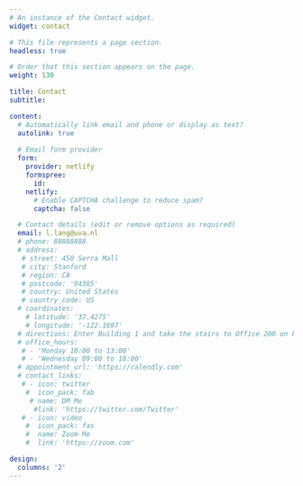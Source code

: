 ```yaml
---
# An instance of the Contact widget.
widget: contact

# This file represents a page section.
headless: true

# Order that this section appears on the page.
weight: 130

title: Contact
subtitle:

content:
  # Automatically link email and phone or display as text?
  autolink: true
  
  # Email form provider
  form:
    provider: netlify
    formspree:
      id:
    netlify:
      # Enable CAPTCHA challenge to reduce spam?
      captcha: false

  # Contact details (edit or remove options as required)
  email: l.lang@uva.nl
  # phone: 88888888
  # address:
   # street: 450 Serra Mall
   # city: Stanford
   # region: CA
   # postcode: '94305'
   # country: United States
   # country_code: US
  # coordinates:
    # latitude: '37.4275'
    # longitude: '-122.1697'
  # directions: Enter Building 1 and take the stairs to Office 200 on Floor 2
  # office_hours:
   # - 'Monday 10:00 to 13:00'
   # - 'Wednesday 09:00 to 10:00'
  # appointment_url: 'https://calendly.com'
  # contact_links:
   # - icon: twitter
    #  icon_pack: fab
     # name: DM Me
      #link: 'https://twitter.com/Twitter'
   # - icon: video
    #  icon_pack: fas
    #  name: Zoom Me
    #  link: 'https://zoom.com'

design:
  columns: '2'
---
```

